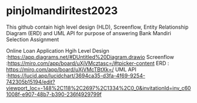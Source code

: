 # pinjolmandiritest2023
This github contain high level design (HLD), Screenflow, Entity Relationship Diagram (ERD) and UML API for purpose of answering Bank Mandiri Selection Assignment

Online Loan Application
Hgih Level Design :https://app.diagrams.net/#DUntitled%20Diagram.drawio
Screenflow :https://miro.com/app/board/uXjVMcztasc=/#tpicker-content
ERD :  https://miro.com/app/board/uXjVMcTBtXk=/
UML API :https://lucid.app/lucidchart/3694ca35-d3fa-4f69-9254-742305b15194/edit?viewport_loc=-148%2C118%2C2697%2C1334%2C0_0&invitationId=inv_c601008f-e907-48b7-b390-236f4929799f
